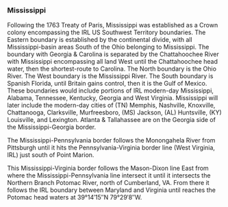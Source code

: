 ### Mississippi

Following the 1763 Treaty of Paris, Mississippi was established as a Crown colony encompassing the IRL US Southwest Territory boundaries. The Eastern boundary is established by the continental divide, with all Mississippi-basin areas South of the Ohio belonging to Mississippi. The boundary with Georgia & Carolina is separated by the Chattahoochee River with Mississippi encompassing all land West until the Chattahoochee head water, then the shortest-route to Carolina. The North boundary is the Ohio River. The West boundary is the Mississippi River. The South boundary is Spanish Florida, until Britain gains control, then it is the Gulf of Mexico. These boundaries would include portions of IRL modern-day Mississippi, Alabama, Tennessee, Kentucky, Georgia and West Virginia. Mississippi will later include the modern-day cities of (TN) Memphis, Nashville, Knoxville, Chattanooga, Clarksville, Murfreesboro, (MS) Jackson, (AL) Huntsville, (KY) Louisville, and Lexington. Atlanta & Tallahassee are on the Georgia side of the Mississippi-Georgia border.

The Mississippi-Pennsylvania border follows the Monongahela River from Pittsburgh until it hits the Pennsylvania-Virginia border line (West Virginia, IRL) just south of Point Marion.

This Mississippi-Virginia border follows the Mason-Dixon line East from where the Mississippi-Pennsylvania line intersect it until it intersects the Northern Branch Potomac River, north of Cumberland, VA. From there it follows the IRL boundary between Maryland and Virginia until reaches the Potomac head waters at 39°14′15″N 79°29′8″W.
